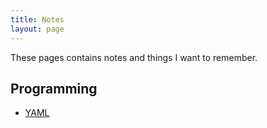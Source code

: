 ```yaml
---
title: Notes
layout: page
---
```


These pages contains notes and things I want to remember.

## Programming

* [YAML](yaml.html)
